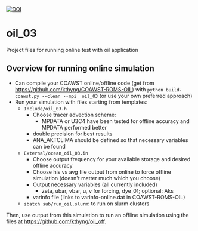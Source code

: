 [![DOI](https://zenodo.org/badge/250289497.svg)](https://zenodo.org/badge/latestdoi/250289497)

# oil_03
Project files for running online test with oil application

## Overview for running online simulation

- Can compile your COAWST online/offline code (get from https://github.com/kthyng/COAWST-ROMS-OIL) with `python build-coawst.py --clean --mpi  oil_03` (or use your own preferred approach)
- Run your simulation with files starting from templates:
  - `Include/oil_03.h`
    - Choose tracer advection scheme:
      - MPDATA or U3C4 have been tested for offline accuracy and MPDATA performed better
    - double precision for best results
    - ANA_AKTCLIMA should be defined so that necessary variables can be found
  - `External/ocean_oil_03.in`
    - Choose output frequency for your available storage and desired offline accuracy
    - Choose his vs avg file output from online to force offline simulation (doesn't matter much which you choose)
    - Output necessary variables (all currently included)
      - zeta, ubar, vbar, u, v for forcing, dye_01; optional: Aks
    - varinfo file (links to varinfo-online.dat in COAWST-ROMS-OIL)
  - `sbatch sub/run_oil.slurm`: to run on slurm clusters

Then, use output from this simulation to run an offline simulation using the files at https://github.com/kthyng/oil_off.
